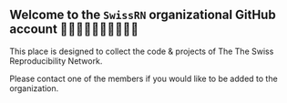 ## Welcome to the `SwissRN` organizational GitHub account 👋🏻👋🏼👋🏽👋🏾👋🏿

This place is designed to collect the code & projects of The The Swiss Reproducibility Network.  

Please contact one of the members if you would like to be added to the organization.  
